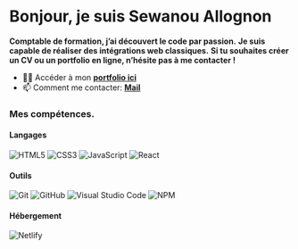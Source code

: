 # Bonjour, je suis Sewanou Allognon

**Comptable de formation, j’ai découvert le code par passion.**
**Je suis capable de réaliser des intégrations web classiques.**
**Si  tu souhaites créer un CV ou un portfolio en ligne, n’hésite pas à me contacter !**


- 👩‍💻 Accéder à mon **[portfolio ici](https://hermione-allognon.netlify.app/)**
- 📫 Comment me contacter: **[Mail](Sewanouallognon@yahoo.com)**

### Mes compétences.

#### Langages
 ![HTML5](https://img.shields.io/badge/html5-%23E34F26.svg?style=for-the-badge&logo=html5&logoColor=white) ![CSS3](https://img.shields.io/badge/css3-%231572B6.svg?style=for-the-badge&logo=css3&logoColor=white)
![JavaScript](https://img.shields.io/badge/javascript-%23323330.svg?style=for-the-badge&logo=javascript&logoColor=%23F7DF1E) ![React](https://img.shields.io/badge/react-%2320232a.svg?style=for-the-badge&logo=react&logoColor=%2361DAFB)

#### Outils
![Git](https://img.shields.io/badge/git-%23F05033.svg?style=for-the-badge&logo=git&logoColor=white)
![GitHub](https://img.shields.io/badge/github-%23121011.svg?style=for-the-badge&logo=github&logoColor=white) 
![Visual Studio Code](https://img.shields.io/badge/Visual%20Studio%20Code-0078d7.svg?style=for-the-badge&logo=visual-studio-code&logoColor=white) ![NPM](https://img.shields.io/badge/NPM-%23000000.svg?style=for-the-badge&logo=npm&logoColor=white)

#### Hébergement
![Netlify](https://img.shields.io/badge/netlify-%23000000.svg?style=for-the-badge&logo=netlify&logoColor=#00C7B7)

